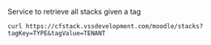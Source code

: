 Service to retrieve all stacks given a tag

`curl https://cfstack.vssdevelopment.com/moodle/stacks?tagKey=TYPE&tagValue=TENANT `
